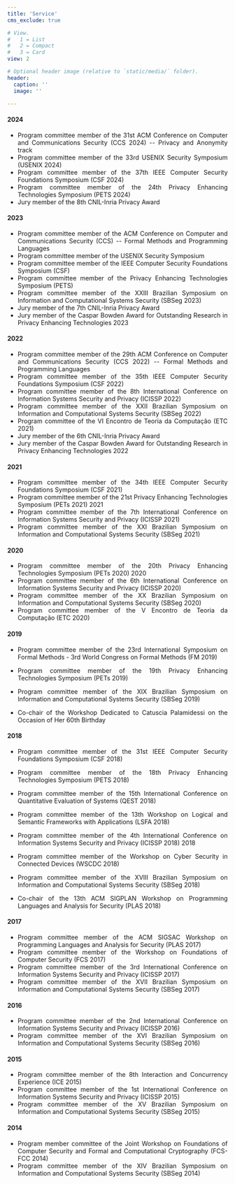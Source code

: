 ```yaml
---
title: 'Service'
cms_exclude: true

# View.
#   1 = List
#   2 = Compact
#   3 = Card
view: 2

# Optional header image (relative to `static/media/` folder).
header:
  caption: ''
  image: ''

---
```


<div style="text-align: justify"> 

#### 2024
- Program committee member of the 31st ACM Conference on Computer and Communications Security (CCS 2024) -- Privacy and Anonymity track
- Program committee member of the 33rd USENIX Security Symposium (USENIX 2024)
- Program committee member of the 37th IEEE Computer Security Foundations Symposium (CSF 2024)
- Program committee member of the 24th Privacy Enhancing Technologies Symposium (PETS 2024)
- Jury member of the 8th CNIL-Inria Privacy Award

#### 2023
- Program committee member of the ACM Conference on Computer and Communications Security (CCS) -- Formal Methods and Programming Languages 
- Program committee member of the USENIX Security Symposium
- Program committee member of the IEEE Computer Security Foundations Symposium (CSF)
- Program committee member of the Privacy Enhancing Technologies Symposium (PETS)
- Program committee member of the XXIII Brazilian Symposium on Information and Computational Systems Security (SBSeg 2023)
- Jury member of the 7th CNIL-Inria Privacy Award
- Jury member of the Caspar Bowden Award for Outstanding Research in Privacy Enhancing Technologies 2023

#### 2022
- Program committee member of the 29th ACM Conference on Computer and Communications Security (CCS 2022) -- Formal Methods and Programming Languages 
- Program committee member of the 35th IEEE Computer Security Foundations Symposium (CSF 2022)
- Program committee member of the 8th International Conference on Information Systems Security and Privacy (ICISSP 2022)
- Program committee member of the XXII Brazilian Symposium on Information and Computational Systems Security (SBSeg 2022)
- Program committee of the VI Encontro de Teoria da Computação (ETC 2021)
- Jury member of the 6th CNIL-Inria Privacy Award
- Jury member of the Caspar Bowden Award for Outstanding Research in Privacy Enhancing Technologies 2022

#### 2021
- Program committee member of the 34th IEEE Computer Security Foundations Symposium (CSF 2021)
- Program committee member of the 21st Privacy Enhancing Technologies Symposium (PETs 2021)	2021
- Program committee member of the 7th International Conference on Information Systems Security and Privacy (ICISSP 2021)
- Program committee member of the XXI Brazilian Symposium on Information and Computational Systems Security (SBSeg 2021)

#### 2020
- Program committee member of the 20th Privacy Enhancing Technologies Symposium (PETs 2020)	2020
- Program committee member of the 6th International Conference on Information Systems Security and Privacy (ICISSP 2020)
- Program committee member of the XX Brazilian Symposium on Information and Computational Systems Security (SBSeg 2020)
- Program committee member of the V Encontro de Teoria da Computação (ETC 2020)	

#### 2019
- Program committee member of the 23rd International Symposium on Formal Methods - 3rd World Congress on Formal Methods (FM 2019)
- Program committee member of the 19th Privacy Enhancing Technologies Symposium (PETs 2019)
- Program committee member of the XIX Brazilian Symposium on Information and Computational Systems Security (SBSeg 2019)

- Co-chair of the Workshop Dedicated to Catuscia Palamidessi on the Occasion of Her 60th Birthday

#### 2018
- Program committee member of the 31st IEEE Computer Security Foundations Symposium (CSF 2018)
- Program committee member of the 18th Privacy Enhancing Technologies Symposium (PETS 2018)
- Program committee member of the 15th International Conference on Quantitative Evaluation of Systems (QEST 2018)
- Program committee member of the 13th Workshop on Logical and Semantic Frameworks with Applications (LSFA 2018)
- Program committee member of the 4th International Conference on Information Systems Security and Privacy (ICISSP 2018)	2018
- Program committee member of the Workshop on Cyber Security in Connected Devices (WSCDC 2018)
- Program committee member of the XVIII Brazilian Symposium on Information and Computational Systems Security (SBSeg 2018)

- Co-chair of the 13th ACM SIGPLAN Workshop on Programming Languages and Analysis for Security (PLAS 2018)

#### 2017
- Program committee member of the ACM SIGSAC Workshop on Programming Languages and Analysis for Security (PLAS 2017)
- Program committee member of the Workshop on Foundations of Computer Security (FCS 2017)
- Program committee member of the 3rd International Conference on Information Systems Security and Privacy (ICISSP 2017)
- Program committee member of the XVII Brazilian Symposium on Information and Computational Systems Security (SBSeg 2017)

#### 2016
- Program committee member of the 2nd International Conference on Information Systems Security and Privacy (ICISSP 2016)
- Program committee member of the XVI Brazilian Symposium on Information and Computational Systems Security (SBSeg 2016)

#### 2015
- Program committee member of the 8th Interaction and Concurrency Experience (ICE 2015)
- Program committee member of the 1st International Conference on Information Systems Security and Privacy (ICISSP 2015)
- Program committee member of the XV Brazilian Symposium on Information and Computational Systems Security (SBSeg 2015)

#### 2014
- Program member committee of the Joint Workshop on Foundations of Computer Security and Formal and Computational Cryptography (FCS-FCC 2014)
- Program committee member of the XIV Brazilian Symposium on Information and Computational Systems Security (SBSeg 2014)

</div>